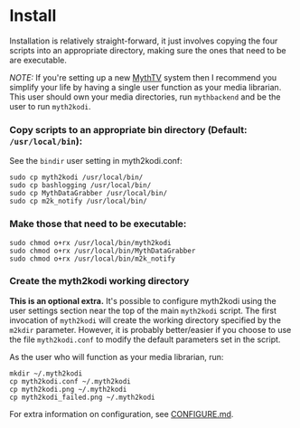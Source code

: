 # Install
Installation is relatively straight-forward, it just involves copying the
four scripts into an appropriate directory, making sure the ones that need
to be are executable.

*NOTE:* If you're setting up a new [MythTV](https://www.mythtv.org/) system
then I recommend you simplify your life by having a single user function
as your media librarian. This user should own your media directories, run
`mythbackend` and be the user to run `myth2kodi`.

### Copy scripts to an appropriate bin directory (Default: `/usr/local/bin`):
See the `bindir` user setting in myth2kodi.conf:

    sudo cp myth2kodi /usr/local/bin/
    sudo cp bashlogging /usr/local/bin/
    sudo cp MythDataGrabber /usr/local/bin/
    sudo cp m2k_notify /usr/local/bin/

### Make those that need to be executable:

    sudo chmod o+rx /usr/local/bin/myth2kodi
    sudo chmod o+rx /usr/local/bin/MythDataGrabber
    sudo chmod o+rx /usr/local/bin/m2k_notify

### Create the myth2kodi working directory
**This is an optional extra.** It's possible to configure myth2kodi using
the user settings section near the top of the main `myth2kodi` script. The
first invocation of `myth2kodi` will create the working directory specified
by the `m2kdir` parameter. However, it is probably better/easier if you
choose to use the file `myth2kodi.conf` to modify the default parameters set
in the script.

As the user who will function as your media librarian, run:
    
    mkdir ~/.myth2kodi
    cp myth2kodi.conf ~/.myth2kodi
    cp myth2kodi.png ~/.myth2kodi
    cp myth2kodi_failed.png ~/.myth2kodi

For extra information on configuration, see [CONFIGURE.md](CONFIGURE.md).
